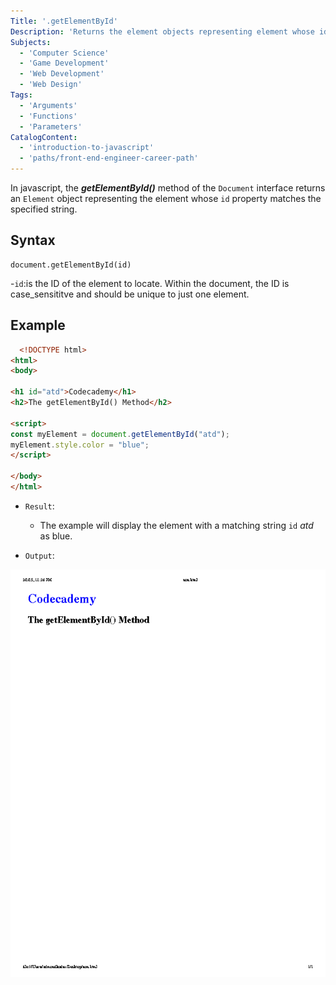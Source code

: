 ```yaml
---
Title: '.getElementById'
Description: 'Returns the element objects representing element whose id property matches the string provided.'
Subjects:
  - 'Computer Science'
  - 'Game Development'
  - 'Web Development'
  - 'Web Design'
Tags:
  - 'Arguments'
  - 'Functions'
  - 'Parameters'
CatalogContent:
  - 'introduction-to-javascript'
  - 'paths/front-end-engineer-career-path'
---
```


In javascript, the **_getElementById()_** method of the `Document` interface returns an `Element` object representing the element whose `id` property matches the specified string.

## Syntax

```pseudo
document.getElementById(id)
```

-`id`:is the ID of the element to locate. Within the document, the ID is case_sensititve and should be unique to just one element.

## Example

```HTML
  <!DOCTYPE html>
<html>
<body>

<h1 id="atd">Codecademy</h1>
<h2>The getElementById() Method</h2>

<script>
const myElement = document.getElementById("atd");
myElement.style.color = "blue";
</script>

</body>
</html>

```

- `Result`:

  - The example will display the element with a matching string `id` _atd_ as blue.

- `Output`:

![Display of color of an element after getElementById() method](../../../../../../media/getelementbyid.png)
